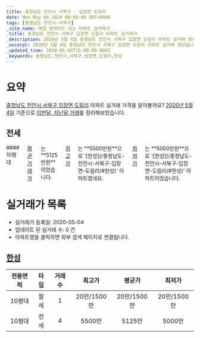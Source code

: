 ```yaml
---
title: 충청남도 천안시 서북구 - 입장면 도림리
date: Mon May 04 2020 00:00:00 GMT+0900
tags: [충청남도-천안시-서북구]
_site_name: 매일 업데이트 되는 아파트 실거래가
_title: 충청남도 천안시 서북구 입장면 도림리 아파트 실거래가
_description: 2020년 5월 4일 충청남도 천안시 서북구 입장면 도림리 아파트 실거래 정보입니다. 1건 아파트 정보가 있습니다.
_excerpt: 2020년 5월 4일 충청남도 천안시 서북구 입장면 도림리 아파트 실거래 정보입니다. 1건 아파트 정보가 있습니다.
_updated_time: 2020-05-03T15:00:00.000Z
_keywords: 충청남도,천안시,서북구,입장면,도림리,한성
---
```





# 요약
<ins>충청남도 천안시 서북구 입장면 도림리</ins> 아파트 실거래 가격을 알아볼까요? <ins>2020년 5월 4일</ins> 기준으로 <ins>이번달, 지난달 거래</ins>를 정리해보았습니다.

## 전세
<div class="container">
<div class="twelve columns" markdown="1">
#### 10평대
<ins>평균 거래가</ins>는 **5125만원**이었습니다. <ins>최고가</ins>는 **5500만원**으로 '[한성](/충청남도-천안시-서북구-입장면-도림리/#한성)' 아파트였네요. <ins>최저가</ins>는 **5000만원**으로 '[한성](/충청남도-천안시-서북구-입장면-도림리/#한성)' 아파트이었습니다.
</div>
</div>



# 실거래가 목록
- 실거래가 등록일: 2020-05-04
- 업데이트 된 실거래 수: 0 건
- 아파트명을 클릭하면 외부 검색 페이지로 연결됩니다.

## [한성](#한성)

|전용면적|타입|거래수|최고가|평균가|최저가|
|:---:|:---:|:---:|:---:|:---:|:---:|
|10평대|<span class="deal-type-3">월세</span>|1|20만/1500만|20만/1500만|20만/1500만|
|10평대|<span class="deal-type-2">전세</span>|4|5500만|5125만|5000만|

<br/>




